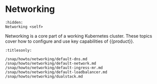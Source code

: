 # Networking

```{toctree}
:hidden:
Networking <self>
```

Networking is a core part of a working Kubernetes cluster. These topics cover
how to configure and use key capabilities of {{product}}.

```{toctree}
:titlesonly:

/snap/howto/networking/default-dns.md
/snap/howto/networking/default-network.md
/snap/howto/networking/default-ingress-mr.md
/snap/howto/networking/default-loadbalancer.md
/snap/howto/networking/dualstack.md
```
